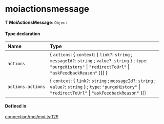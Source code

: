 # moiactionsmessage
      
Ƭ **MoiActionsMessage**: `Object`

#### Type declaration

| Name | Type |
| :------ | :------ |
| `actions` | { `actions`: { `context`: { `link?`: `string` ; `messageId?`: `string` ; `value?`: `string`  } ; `type`: ``"purgeHistory"`` \| ``"redirectToUrl"`` \| ``"askFeedbackReason"``  }[]  } |
| `actions.actions` | { `context`: { `link?`: `string` ; `messageId?`: `string` ; `value?`: `string`  } ; `type`: ``"purgeHistory"`` \| ``"redirectToUrl"`` \| ``"askFeedbackReason"``  }[] |

#### Defined in

[connection/moi/moi.ts:129](https://github.com/klevultd/frontend-sdk/blob/492d3760/packages/klevu-core/src/connection/moi/moi.ts#L129)

